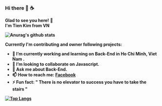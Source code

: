 ### Hi there 👋 ☕
**Glad to see you here!** :star_struck: <br> <b> I'm Tien Kim from VN 

![Anurag's github stats](https://github-readme-stats.vercel.app/api?username=tienkim9920&show_icons=true&theme=radical)

Currently I'm **contributing and owner** following projects:



- 🔭 I’m currently working and learning on Back-End in Ho Chi Minh, Viet Nam .
- 👯 I’m looking to collaborate on Javascript.
- 💬 Ask me about Back-End.
- 📫 How to reach me: [**Facebook**](https://www.facebook.com/KimTien.9920/)
- ⚡ Fun fact: " There is no elevator to success you have to take the stairs "

<!-- - 😄 Pronouns: ... -->

[![Top Langs](https://github-readme-stats.vercel.app/api/top-langs/?username=anuraghazra&layout=compact)](https://github.com/anuraghazra/github-readme-stats)
